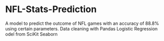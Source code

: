# NFL-Stats-Prediction
A model to predict the outcome of NFL games with an accuracy of 88.8% using certain parameters. 
Data cleaning with Pandas
Logistic Regression odel from SciKit
Seaborn
